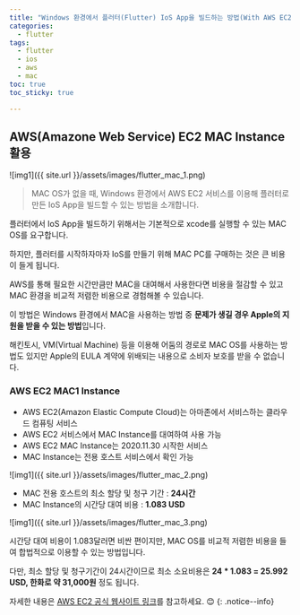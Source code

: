 ```yaml
---
title: "Windows 환경에서 플러터(Flutter) IoS App을 빌드하는 방법(With AWS EC2 mac1 Instance)"
categories:
  - flutter
tags:
  - flutter
  - ios
  - aws
  - mac
toc: true
toc_sticky: true

---
```


## AWS(Amazone Web Service) EC2 MAC Instance 활용

![img1]({{ site.url }}/assets/images/flutter_mac_1.png)

> MAC OS가 없을 때, Windows 환경에서 AWS EC2 서비스를 이용해 플러터로 만든 IoS App을 빌드할 수 있는 방법을 소개합니다.



플러터에서 IoS App을 빌드하기 위해서는 기본적으로 xcode를 실행할 수 있는 MAC OS를 요구합니다.

하지만, 플러터를 시작하자마자 IoS를 만들기 위해 MAC PC를 구매하는 것은 큰 비용이 들게 됩니다.

AWS를 통해 필요한 시간만큼만 MAC을 대여해서 사용한다면 비용을 절감할 수 있고 MAC 환경을 비교적 저렴한 비용으로 경험해볼 수 있습니다.



이 방법은 Windows 환경에서 MAC을 사용하는 방법 중 **문제가 생길 경우 Apple의 지원을 받을 수 있는 방법**입니다.

해킨토시, VM(Virtual Machine) 등을 이용해 어둠의 경로로 MAC OS를 사용하는 방법도 있지만 Apple의 EULA 계약에 위배되는 내용으로 소비자 보호를 받을 수 없습니다.



### AWS EC2 MAC1 Instance
- AWS EC2(Amazon Elastic Compute Cloud)는 아마존에서 서비스하는 클라우드 컴퓨팅 서비스
- AWS EC2 서비스에서 MAC Instance를 대여하여 사용 가능
- AWS EC2 MAC Instance는 2020.11.30 시작한 서비스
- MAC Instance는 전용 호스트 서비스에서 확인 가능

![img1]({{ site.url }}/assets/images/flutter_mac_2.png)



- MAC 전용 호스트의 최소 할당 및 청구 기간 : **24시간**
- MAC Instance의 시간당 대여 비용 : **1.083 USD**

![img1]({{ site.url }}/assets/images/flutter_mac_3.png)



시간당 대여 비용이 1.083달러면 비싼 편이지만, MAC OS를 비교적 저렴한 비용을 들여 합법적으로 이용할 수 있는 방법입니다. 

다만, 최소 할당 및 청구기간이 24시간이므로 최소 소요비용은 **24 \* 1.083 = 25.992 USD, 한화로 약 31,000원** 정도 됩니다.



자세한 내용은 [AWS EC2 공식 웹사이트 링크](https://aws.amazon.com/ko/ec2/dedicated-hosts/pricing)를 참고하세요. 😊 
{: .notice--info}
